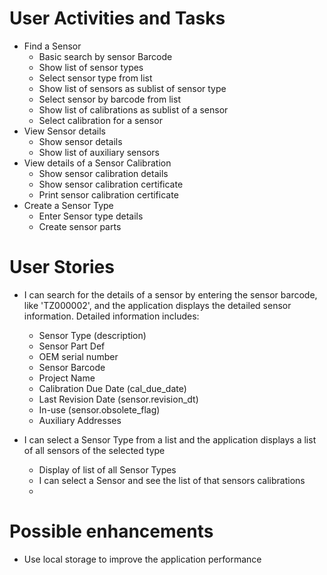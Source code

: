 # User Activities and Tasks
- Find a Sensor
    - Basic search by sensor Barcode
    - Show list of sensor types
    - Select sensor type from list
    - Show list of sensors as sublist of sensor type   
    - Select sensor by barcode from list
    - Show list of calibrations as sublist of a sensor
    - Select calibration for a sensor 
- View Sensor details
    - Show sensor details
    - Show list of auxiliary sensors       
- View details of a Sensor Calibration 
    - Show sensor calibration details
    - Show sensor calibration certificate
    - Print sensor calibration certificate
- Create a Sensor Type
    - Enter Sensor type details
    - Create sensor parts




# User Stories

- I can search for the details of a sensor by entering the sensor barcode, like 'TZ000002', and the application displays the detailed sensor information. Detailed information includes: 
    - Sensor Type (description)
    - Sensor Part Def
    - OEM serial number
    - Sensor Barcode
    - Project Name
    - Calibration Due Date (cal_due_date)
    - Last Revision Date (sensor.revision_dt)
    - In-use (sensor.obsolete_flag)
    - Auxiliary Addresses  

- I can select a Sensor Type from a list and the application displays a list of all sensors of the selected type
    - Display of list of all Sensor Types
    - I can select a Sensor and see the list of that sensors calibrations 
    -

# Possible enhancements
- Use local storage to improve the application performance